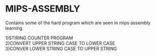 # MIPS-ASSEMBLY
Contains some of the hard program which are seen in mips assembly learning

1)STIRING COUNTER PROGRAM\
2)CONVERT UPPER STRING CASE TO LOWER CASE\
3)CONVER LOWER STRING CASE TO UPPER STRING
